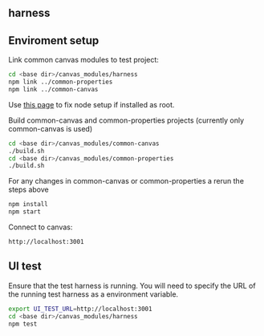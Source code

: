 ## harness

## Enviroment setup

Link common canvas modules to test project:
```sh
cd <base dir>/canvas_modules/harness
npm link ../common-properties
npm link ../common-canvas
```
Use [this page](https://docs.npmjs.com/getting-started/fixing-npm-permissions) to fix node setup if installed as root.

Build common-canvas and common-properties projects (currently only common-canvas is used)
```sh
cd <base dir>/canvas_modules/common-canvas
./build.sh
cd <base dir>/canvas_modules/common-properties
./build.sh
```
For any changes in common-canvas or common-properties a rerun the steps above
```sh
npm install
npm start
```
Connect to canvas:
```
http://localhost:3001
```

## UI test

Ensure that the test harness is running.  You will need to specify the URL of the running test harness as a environment variable.
```sh
export UI_TEST_URL=http://localhost:3001
cd <base dir>/canvas_modules/harness
npm test
```

